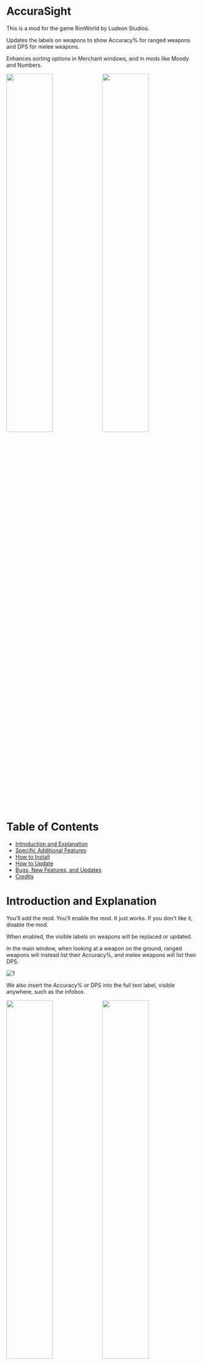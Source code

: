 # AccuraSight

This is a mod for the game RimWorld by Ludeon Studios.

Updates the labels on weapons to show Accuracy% for ranged weapons and DPS for melee weapons.

Enhances sorting options in Merchant windows, and in mods like Moody and Numbers.

<img src=/About/Previews/1.png width=49% /> <img src=/About/Previews/4.png width=49% />

# Table of Contents

* [Introduction and Explanation](#introduction-and-explanation)
* [Specific Additional Features](#specific-additional-features)
* [How to Install](#how-to-install)
* [How to Update](#how-to-update)
* [Bugs, New Features, and Updates](#bugs-new-features-and-updates)
* [Credits](#credits)

# Introduction and Explanation

You'll add the mod. You'll enable the mod. It just works. If you don't like it, disable the mod.

When enabled, the visible labels on weapons will be replaced or updated.

In the main window, when looking at a weapon on the ground, ranged weapons will instead list their Accuracy%, and melee weapons will list their DPS.

![1](./About/Previews/1.png)

We also insert the Accuracy% or DPS into the full text label, visible anywhere, such as the infobox.

<img src=/About/Previews/2.png width=49% /> <img src=/About/Previews/3.png width=49% />

It also means it renders directly onto a pawn's infobox when selected.

<img src=/About/Previews/4.png width=49% /> <img src=/About/Previews/5.png width=49% />

This also means, when you sort a Merchant window by Name, all of your melee weapons are sorted by straight DPS.

![6](./About/Previews/6.png)

and all of your ranged weapons are grouped by type, and then sorted by Accuracy%.

![7](./About/Previews/7.png)

This effect also propagates immediately into mods like Moody or Numbers, with the same result.

Moody will now sort your melee pawns by straight weapon DPS.

<img src=/About/Previews/9_1.png width=49% /> <img src=/About/Previews/9_2.png width=49% />

and Moody will now sort your ranged weapon pawns by type, then by weapon Accuracy%.

<img src=/About/Previews/8_1.png width=49% /> <img src=/About/Previews/8_2.png width=49% />

and Numbers will also behave the same way, and will sort melee pawns by straight weapon DPS.

<img src=/About/Previews/11_1.png width=49% /> <img src=/About/Previews/11_2.png width=49% />

and will sort ranged weapon pawns by type, then by weapon Accuracy%.

<img src=/About/Previews/10_1.png width=49% /> <img src=/About/Previews/10_2.png width=49% />

# Specific Additional Features

None, as of yet.

# How to Install

At the top of this page, on the right-hand-side, a little ways down, will be a green button, labeled "Clone or download". Click it, then click "Download ZIP". Your browser will download it.

Unzip it, and it will spew out a single folder, which is probably named something like `AccuraSight-master`.

Assuming you are working with default installation directories on a Windows system, you will want to move this entire folder into:

`C:\Program Files (x86)\Steam\steamapps\common\RimWorld\Mods`

If you did it correctly, the result should be a directory structure that looks something like this:

`C:\Program Files (x86)\Steam\steamapps\common\RimWorld\Mods\AccuraSight-master\Assemblies`

Then restart RimWorld and enable it like any other mod.

# How to Update

First and foremost, please note that I never test updating mods on older saved games. You can try it, but please assume that a new game might always be necessary.

I also don't explicitly test whether the mod can be disabled on an existing game. Please also assume that a new game might always be necessary.

With that out of the way:

Updating is just deleting the previous version of the mod and then installing a new version.

So again, assuming default installation directories on a Windows system, you'll want to delete the same folder that you added during installation, which probably looks something like:

`C:\Program Files (x86)\Steam\steamapps\common\RimWorld\Mods\AccuraSight-master`

Then follow the previous instructions to download and install the new version, by repeating the same steps as installing the original version.

# Bugs, New Features, and Updates

You are currently looking at a GitHub repository for managing application code. I work out of this GitHub repository, and so to talk about bugs, new features, or updates, you need to know a little bit about navigating a GitHub repository like this one.

Beneath the aforementioned green button "Clone or download", it will say "Latest commit", followed by a couple random characters, followed by an amount of time. This stamp indicates how long ago the mod was last updated.

So if you think you found a problem, check this stamp. Perhaps the mod has already been updated since you downloaded it last, and you should download a new version and update. See the above instructions for how to update.

By default, you are probably looking at the "master" branch. You can see this at the top of the page, on the left-hand-side, a little ways down, it will say "Branch: something", probably "Branch: master", with a little down arrow.

The "master" branch contains the current version of the mod which I consider to be tested and stable. Mostly. I guess.

Most (but not all) of my mods have a "beta" branch for pre-release, which might offer new features or bug fixes that should probably work, theoretically, but I haven't really done much testing on, so I'm not quite sure.

So if you tried updating from the "master" branch, and you still think you found a bug or a problem, or if you just want to try the shiny new features before everybody else, consider downloading the "beta" branch and installing that instead.

To do this, just click the button where it says "Branch: master", and then click the option for "beta". Congratulations! You've changed branches! Follow the same steps to download and install, except instead of `AccuraSight-master` it will now be `AccuraSight-beta`. You can have both versions installed, but please don't try to have both versions enabled at once using the in-game Mod menu.

You will probably see other choices besides "master" and "beta", but I don't recommend clicking them. I am probably in the middle of working on them, and they are probably only halfway done, and broken, otherwise they'd already be part of "beta".

So if you tried updating the master branch, and you tried the beta branch, and you still thing you found a bug, or a problem, or want to suggest a new feature, wander over to the "Issues" tab. You can find this at the very top of the page, you are currently on the first tab "Code", you want to change to the second tab "Issues".

You can look here to see if your bug, issue, or suggestion is already present, and add comments if you wish.

If it's not there, look to the right-hand-side, click the green button "New issue", just type a Title, and Leave a comment, and then look below and click the green button "Submit new issue". I will get back to you. Maybe. Eventually. Meanwhile, other users might be able to chime in and help you too!

# Credits

I'd just joined the [RimWorld Discord](https://discord.gg/UTaMDWc) and they have been an incredibly supportive bunch!

I posted the idea to the mod-ideas channel, and @lost_RD and @spdskatr immediately chimed in with the key concept that accomplished most of the work.

From there out, it was just cleanup and polish! We went from concept to working prototype in under 24 hours!

This was also my first foray into using Harmony, and so another shoutout to @Brrainz for making that possible!
